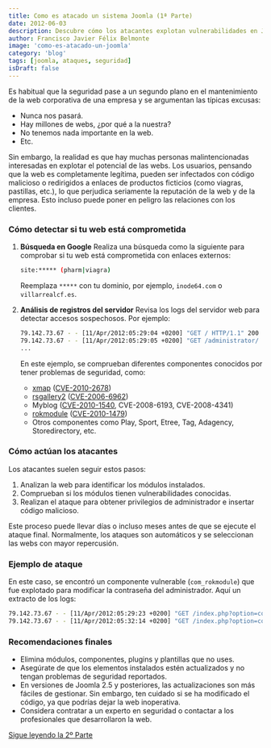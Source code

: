 ```yaml
---
title: Como es atacado un sistema Joomla (1ª Parte)
date: 2012-06-03
description: Descubre cómo los atacantes explotan vulnerabilidades en Joomla y aprende a proteger tu web corporativa con consejos prácticos y ejemplos reales.
author: Francisco Javier Félix Belmonte
image: 'como-es-atacado-un-joomla'
category: 'blog'
tags: [joomla, ataques, seguridad]
isDraft: false
---
```


Es habitual que la seguridad pase a un segundo plano en el mantenimiento de la web corporativa de una empresa y se argumentan las típicas excusas:

- Nunca nos pasará.
- Hay millones de webs, ¿por qué a la nuestra?
- No tenemos nada importante en la web.
- Etc.

Sin embargo, la realidad es que hay muchas personas malintencionadas interesadas en explotar el potencial de las webs. Los usuarios, pensando que la web es completamente legítima, pueden ser infectados con código malicioso o redirigidos a enlaces de productos ficticios (como viagras, pastillas, etc.), lo que perjudica seriamente la reputación de la web y de la empresa. Esto incluso puede poner en peligro las relaciones con los clientes.

### Cómo detectar si tu web está comprometida

1. **Búsqueda en Google**
    Realiza una búsqueda como la siguiente para comprobar si tu web está comprometida con enlaces externos:

    ```bash
    site:***** (pharm|viagra)
    ```

    Reemplaza `*****` con tu dominio, por ejemplo, `inode64.com` o `villarrealcf.es`.

2. **Análisis de registros del servidor**
    Revisa los logs del servidor web para detectar accesos sospechosos. Por ejemplo:

    ```bash
    79.142.73.67 - - [11/Apr/2012:05:29:04 +0200] "GET / HTTP/1.1" 200 152204 "-" "Opera/9.80 (Windows NT 7.0; U; en) Presto/2.9.211 Version/12.00"
    79.142.73.67 - - [11/Apr/2012:05:29:05 +0200] "GET /administrator/ HTTP/1.1" 200 7202 "-" "Opera/9.80 (Windows NT 7.0; U; en) Presto/2.9.211 Version/12.00"
    ...
    ```

    En este ejemplo, se comprueban diferentes componentes conocidos por tener problemas de seguridad, como:

    - [xmap](http://extensions.joomla.org/extensions/structure-a-navigation/site-map/3066) ([CVE-2010-2678](http://web.nvd.nist.gov/view/vuln/detail?vulnId=CVE-2010-2678))
    - [rsgallery2](http://extensions.joomla.org/extensions/photos-a-images/galleries/photo-gallery/142) ([CVE-2006-6962](http://web.nvd.nist.gov/view/vuln/detail?vulnId=CVE-2006-6962))
    - Myblog ([CVE-2010-1540](https://cve.mitre.org/cgi-bin/cvename.cgi?name=CVE-2010-1540), CVE-2008-6193, CVE-2008-4341)
    - [rokmodule](http://www.rockettheme.com/extensions-downloads/free/1012-rokmodule) ([CVE-2010-1479](http://web.nvd.nist.gov/view/vuln/detail?vulnId=CVE-2010-1479))
    - Otros componentes como Play, Sport, Etree, Tag, Adagency, Storedirectory, etc.

### Cómo actúan los atacantes

Los atacantes suelen seguir estos pasos:

1. Analizan la web para identificar los módulos instalados.
2. Comprueban si los módulos tienen vulnerabilidades conocidas.
3. Realizan el ataque para obtener privilegios de administrador e insertar código malicioso.

Este proceso puede llevar días o incluso meses antes de que se ejecute el ataque final. Normalmente, los ataques son automáticos y se seleccionan las webs con mayor repercusión.

### Ejemplo de ataque

En este caso, se encontró un componente vulnerable (`com_rokmodule`) que fue explotado para modificar la contraseña del administrador. Aquí un extracto de los logs:

```bash
79.142.73.67 - - [11/Apr/2012:05:29:23 +0200] "GET /index.php?option=com_rokmodule&tmpl=component&type=raw&moduleid=2+and(1=1) HTTP/1.1" 200 1772 "-" "Opera/9.80 (Windows NT 7.0; U; en) Presto/2.9.211 Version/12.00"
79.142.73.67 - - [11/Apr/2012:05:32:14 +0200] "GET /index.php?option=com_rokmodule&tmpl=component&type=raw&moduleid=2+and((/*!select*/ord(substr(password,65,1))from(%23__users)+where+gid=25+and(id)between(1)and(99999)+having(min(1)=1))=108) HTTP/1.1" 200 1 "-" "Opera/9.80 (Windows NT 7.0; U; en) Presto/2.9.211 Version/12.00"
```

### Recomendaciones finales

- Elimina módulos, componentes, plugins y plantillas que no uses.
- Asegúrate de que los elementos instalados estén actualizados y no tengan problemas de seguridad reportados.
- En versiones de Joomla 2.5 y posteriores, las actualizaciones son más fáciles de gestionar. Sin embargo, ten cuidado si se ha modificado el código, ya que podrías dejar la web inoperativa.
- Considera contratar a un experto en seguridad o contactar a los profesionales que desarrollaron la web.

[Sigue leyendo la 2º Parte](como-es-atacado-un-joomla-2-parte)
